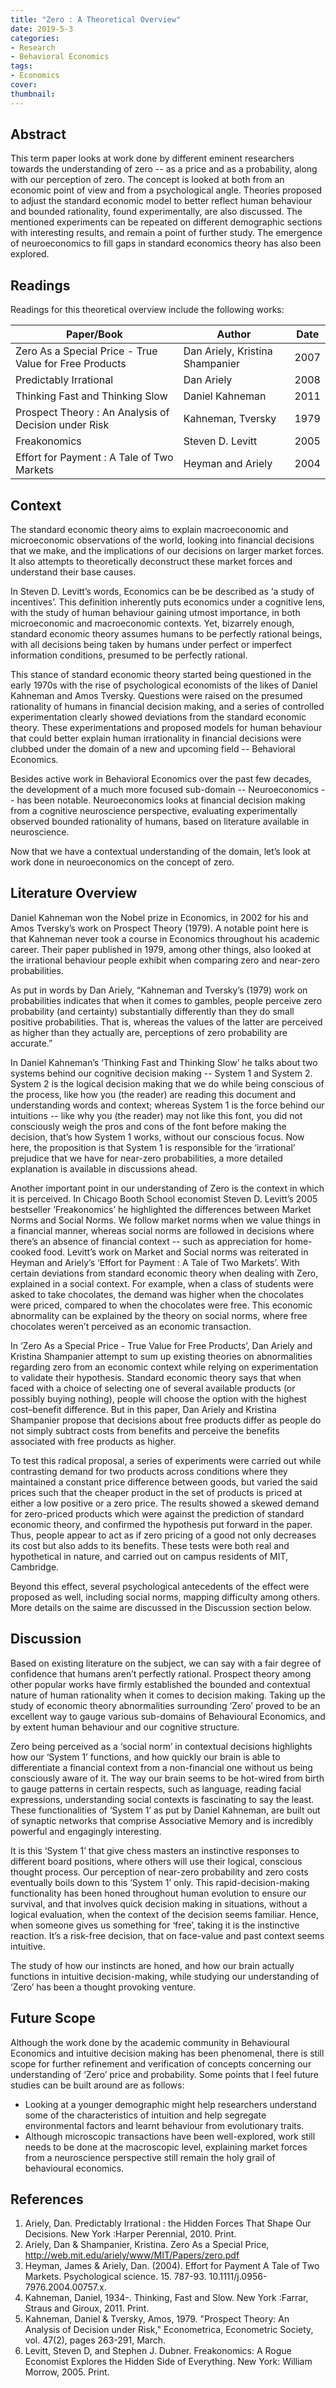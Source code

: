 ```yaml
---
title: "Zero : A Theoretical Overview"
date: 2019-5-3
categories:
- Research
- Behavioral Economics
tags:
- Economics
cover:
thumbnail:
---
```


## Abstract
This term paper looks at work done by different eminent researchers towards the understanding of zero -- as a price and as a probability, along with our perception of zero. The concept is looked at both from an economic point of view and from a psychological angle. Theories proposed to adjust the standard economic model to better reflect human behaviour and bounded rationality, found experimentally, are also discussed. The mentioned experiments can be repeated on different demographic sections with interesting results, and remain a point of further study. The emergence of neuroeconomics to fill gaps in standard economics theory has also been explored.

<!--more-->

## Readings
Readings for this theoretical overview include the following works:

| Paper/Book                                             | Author                          | Date |
| ------------------------------------------------------ | ------------------------------- | ---- |
| Zero As a Special Price - True Value for Free Products | Dan Ariely, Kristina Shampanier | 2007 |
| Predictably Irrational                                 | Dan Ariely                      | 2008 |
| Thinking Fast and Thinking Slow                        | Daniel Kahneman                 | 2011 |
| Prospect Theory : An Analysis of Decision under Risk   | Kahneman, Tversky               | 1979 |
| Freakonomics                                           | Steven D. Levitt                | 2005 |
| Effort for Payment : A Tale of Two Markets             | Heyman and Ariely               | 2004 |

## Context

The standard economic theory aims to explain macroeconomic and microeconomic observations of the world, looking into financial decisions that we make, and the implications of our decisions on larger market forces. It also attempts to theoretically deconstruct these market forces and understand their base causes.

In Steven D. Levitt’s words, Economics can be be described as ‘a study of incentives’. This definition inherently puts economics under a cognitive lens, with the study of human behaviour gaining utmost importance, in both microeconomic and macroeconomic contexts. Yet, bizarrely enough, standard economic theory assumes humans to be perfectly rational beings, with all decisions being taken by humans under perfect or imperfect information conditions, presumed to be perfectly rational.

This stance of standard economic theory started being questioned in the early 1970s with the rise of psychological economists of the likes of Daniel Kahneman and Amos Tversky. Questions were raised on the presumed rationality of humans in financial decision making, and a series of controlled experimentation clearly showed deviations from the standard economic theory. These experimentations and proposed models for human behaviour that could better explain human irrationality in financial decisions were clubbed under the domain of a new and upcoming field -- Behavioral Economics.

Besides active work in Behavioral Economics over the past few decades, the development of a much more focused sub-domain -- Neuroeconomics -- has been notable. Neuroeconomics looks at financial decision making from a cognitive neuroscience perspective, evaluating experimentally observed bounded rationality of humans, based on literature available in neuroscience.

Now that we have a contextual understanding of the domain, let’s look at work done in neuroeconomics on the concept of zero.

## Literature Overview

Daniel Kahneman won the Nobel prize in Economics, in 2002 for his and Amos Tversky’s work on Prospect Theory (1979). A notable point here is that Kahneman never took a course in Economics throughout his academic career. Their paper published in 1979, among other things, also looked at the irrational behaviour people exhibit when comparing zero and near-zero probabilities.

As put in words by Dan Ariely, “Kahneman and Tversky’s (1979) work on probabilities indicates that when it comes to gambles, people perceive zero probability (and certainty) substantially differently than they do small positive probabilities. That is, whereas the values of the latter are perceived as higher than they actually are, perceptions of zero probability are accurate.”

In Daniel Kahneman’s ‘Thinking Fast and Thinking Slow’ he talks about two systems behind our cognitive decision making -- System 1 and System 2. System 2 is the logical decision making that we do while being conscious of the process, like how you (the reader) are reading this document and understanding words and context; whereas System 1 is the force behind our intuitions -- like why you (the reader) may not like this font, you did not consciously weigh the pros and cons of the font before making the decision, that’s how System 1 works, without our conscious focus.
Now here, the proposition is that System 1 is responsible for the ‘irrational’ prejudice that we have for near-zero probabilities, a more detailed explanation is available in discussions ahead.

Another important point in our understanding of Zero is the context in which it is perceived. In Chicago Booth School economist Steven D. Levitt’s 2005 bestseller ‘Freakonomics’ he highlighted the differences between Market Norms and Social Norms. We follow market norms when we value things in a financial manner, whereas social norms are followed in decisions where there’s an absence of financial context -- such as appreciation for home-cooked food. Levitt’s work on Market and Social norms was reiterated in Heyman and Ariely’s ‘Effort for Payment : A Tale of Two Markets’. With certain deviations from standard economic theory when dealing with Zero, explained in a social context. For example, when a class of students were asked to take chocolates, the demand was higher when the chocolates were priced, compared to when the chocolates were free. This economic abnormality can be explained by the theory on social norms, where free chocolates weren’t perceived as an economic transaction.

In ‘Zero As a Special Price - True Value for Free Products’, Dan Ariely and Kristina Shampanier attempt to sum up existing theories on abnormalities regarding zero from an economic context while relying on experimentation to validate their hypothesis. Standard economic theory says that when faced with a choice of selecting one of several available products (or possibly buying nothing), people will choose the option with the highest cost–benefit difference. But in this paper, Dan Ariely and Kristina Shampanier propose that decisions about free products differ as people do not simply subtract costs from benefits and perceive the benefits associated with free products as higher.

To test this radical proposal, a series of experiments were carried out while contrasting demand for two products across conditions where they maintained a constant price difference between goods, but varied the said prices such that the cheaper product in the set of products is priced at either a low positive or a zero price. The results showed a skewed demand for zero-priced products which were against the prediction of standard economic theory, and confirmed the hypothesis put forward in the paper. Thus, people appear to act as if zero pricing of a good not only decreases its cost but also adds to its benefits. These tests were both real and hypothetical in nature, and carried out on campus residents of MIT, Cambridge. 

Beyond this effect, several psychological antecedents of the effect were proposed as well, including social norms, mapping difficulty among others. More details on the saime are discussed in the Discussion section below.

## Discussion

Based on existing literature on the subject, we can say with a fair degree of confidence that humans aren’t perfectly rational. Prospect theory among other popular works have firmly established the bounded and contextual nature of human rationality when it comes to decision making. Taking up the study of economic theory abnormalities surrounding ‘Zero’ proved to be an excellent way to gauge various sub-domains of Behavioural Economics, and by extent human behaviour and our cognitive structure.

Zero being perceived as a ‘social norm’ in contextual decisions highlights how our ‘System 1’ functions, and how quickly our brain is able to differentiate a financial context from a non-financial one without us being consciously aware of it. The way our brain seems to be hot-wired from birth to gauge patterns in certain respects, such as language, reading facial expressions, understanding social contexts is fascinating to say the least. These functionalities of ‘System 1’ as put by Daniel Kahneman, are built out of synaptic networks that comprise Associative Memory and is incredibly powerful and engagingly interesting.

It is this ‘System 1’ that give chess masters an instinctive responses to different board positions, where others will use their logical, conscious thought process. Our perception of near-zero probability and zero costs eventually boils down to this ‘System 1’ only. This rapid-decision-making functionality has been honed throughout human evolution to ensure our survival, and that involves quick decision making in situations, without a logical evaluation, when the context of the decision seems familiar. Hence, when someone gives us something for ‘free’, taking it is the instinctive reaction. It’s a risk-free decision, that on face-value and past context seems intuitive.

The study of how our instincts are honed, and how our brain actually functions in intuitive decision-making, while studying our understanding of ‘Zero’ has been a thought provoking venture.

## Future Scope

Although the work done by the academic community in Behavioural Economics and intuitive decision making has been phenomenal, there is still scope for further refinement and verification of concepts concerning our understanding of ‘Zero’ price and probability. Some points that I feel future studies can be built around are as follows:

- Looking at a younger demographic might help researchers understand some of the characteristics of intuition and help segregate environmental factors and learnt behaviour from evolutionary traits.
- Although microscopic transactions have been well-explored, work still needs to be done at the macroscopic level, explaining market forces from a neuroscience perspective still remain the holy grail of behavioural economics.

## References

1. Ariely, Dan. Predictably Irrational : the Hidden Forces That Shape Our Decisions. New York :Harper Perennial, 2010. Print.
2. Ariely, Dan & Shampanier, Kristina. Zero As a Special Price, http://web.mit.edu/ariely/www/MIT/Papers/zero.pdf
3. Heyman, James & Ariely, Dan. (2004). Effort for Payment A Tale of Two Markets. Psychological science. 15. 787-93. 10.1111/j.0956-7976.2004.00757.x. 
4. Kahneman, Daniel, 1934-. Thinking, Fast and Slow. New York :Farrar, Straus and Giroux, 2011. Print.
5. Kahneman, Daniel & Tversky, Amos, 1979. "Prospect Theory: An Analysis of Decision under Risk," Econometrica, Econometric Society, vol. 47(2), pages 263-291, March.
6. Levitt, Steven D, and Stephen J. Dubner. Freakonomics: A Rogue Economist Explores the Hidden Side of Everything. New York: William Morrow, 2005. Print.